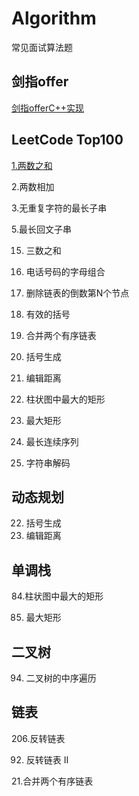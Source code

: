# Algorithm
常见面试算法题



## 剑指offer

[剑指offerC++实现](https://github.com/youxiaokai/coding-interviews)



## LeetCode Top100

[1.两数之和](https://github.com/youxiaokai/Algorithm/blob/master/LeetCode/%E4%B8%A4%E6%95%B0%E4%B9%8B%E5%92%8C.md) 

2.两数相加

3.无重复字符的最长子串

5.最长回文子串

15. 三数之和
16. 电话号码的字母组合
17. 删除链表的倒数第N个节点
18. 有效的括号
19. 合并两个有序链表
20. 括号生成
21. 编辑距离
22. 柱状图中最大的矩形
23. 最大矩形
128. 最长连续序列

394. 字符串解码



## 动态规划

22. 括号生成
72. 编辑距离



## 单调栈

84.柱状图中最大的矩形

85. 最大矩形



## 二叉树

94. 二叉树的中序遍历



## 链表

206.反转链表

92. 反转链表 II

21.合并两个有序链表